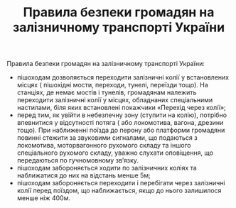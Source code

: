 ﻿---
title: Правила безпеки громадян на залізничному транспорті України
---

Правила безпеки громадян на залізничному транспорті України:

- пішоходам дозволяється переходити залізничні колії у встановлених місцях ( пішохідні мости, переходи, тунелі, переїзди тощо). На станціях, де немає мостів і тунелів, громадянам належить переходити залізничні колії у місцях, обладнаних спеціальними настилами, біля яких встановлені покажчики «Перехід через колії»;
- перед тим, як увійти в небезпечну зону (ступити на колію), потрібно впевнитися у відсутності потяга ( або локомотива, вагона, дрезини тощо). При наближенні поїзда до перону або платформи громадяни повинні стежити за звуковими сигналами, що подаються з локомотива, моторвагонного рухомого складу та іншого спеціального рухомого складу, уважно слухати оповіщення, що передаються по гучномовному зв’язку.
- пішоходам забороняється ходити по залізничних коліях та наближатися до них на відстань менше 5м;
- пішоходам забороняється переходити і перебігати через залізничні колії перед поїздом, що наближається, якщо до нього залишилося менше ніж 400м.
